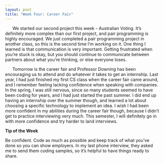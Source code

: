 ```yaml
---
layout: post
title: "Week Four: Career Fair"
---
```

&nbsp;&nbsp;&nbsp;&nbsp;&nbsp;&nbsp;We started our second project this week - Australian Voting.  It’s definitely more complex than our first project, and pair programming is highly encouraged.  We just completed a pair programming project in another class, so this is the second time I’m working on it.  One thing I learned is that communication is very important.  Getting frustrated when you’re stuck is okay, but you should continue to communicate between partners about what you’re thinking, or else everyone loses.

&nbsp;&nbsp;&nbsp;&nbsp;&nbsp;&nbsp;Tomorrow is the career fair and Professor Downing has been encouraging us to attend and do whatever it takes to get an internship. Last year, I had just finished my first CS class when the career fair came around, and I remember feeling lacking confidence when speaking with companies.  In the spring, I was still nervous, since so many students seemed to have been coding for years, and I had just started the past summer.  I did end up having an internship over the summer though, and learned a lot about choosing a specific technology to implement an idea. I wish I had been more confident in my abilities during the career fair though, because I didn’t get to practice interviewing very much.  This semester, I will definitely go in with more confidence and try harder to land interviews.

**Tip of the Week**

Be confident. Code as much as possible and keep track of what you’ve done so you can show employers.  In my last phone interview, they asked me to send them coding samples, so it’s helpful to have things ready to share.
